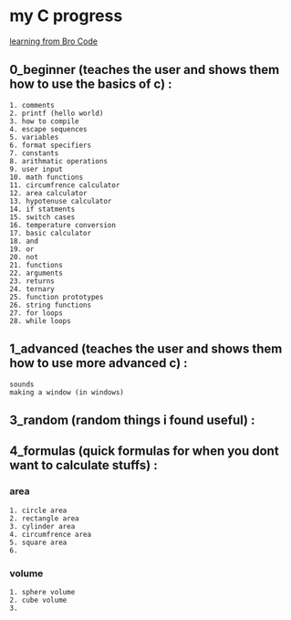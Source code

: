 # my C progress
[learning from Bro Code](https://youtu.be/nrbBmoINqtk?si=wRTO0UT4xhdxfAzX)

## 0_beginner (teaches the user and shows them how to use the basics of c) : 
    1. comments
    2. printf (hello world)
    3. how to compile
    4. escape sequences
    5. variables
    6. format specifiers
    7. constants
    8. arithmatic operations
    9. user input
    10. math functions
    11. circumfrence calculator
    12. area calculator
    13. hypotenuse calculator
    14. if statments
    15. switch cases
    16. temperature conversion
    17. basic calculator
    18. and
    19. or
    20. not
    21. functions
    22. arguments
    23. returns
    24. ternary
    25. function prototypes
    26. string functions
    27. for loops
    28. while loops


## 1_advanced (teaches the user and shows them how to use more advanced c) :
    sounds
    making a window (in windows)

## 3_random (random things i found useful) : 
    

## 4_formulas (quick formulas for when you dont want to calculate stuffs) : 
### area
    1. circle area
    2. rectangle area
    3. cylinder area
    4. circumfrence area
    5. square area
    6. 

### volume
    1. sphere volume
    2. cube volume
    3. 
